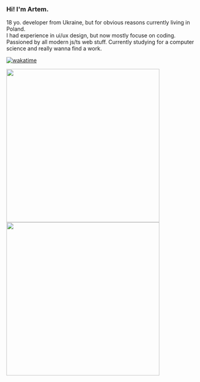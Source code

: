 ### Hi! I'm Artem. 
18 yo. developer from Ukraine, but for obvious reasons currently living in Poland. \
I had experience in ui/ux design, but now mostly focuse on coding. Passioned by all modern js/ts web stuff.
Currently studying for a computer science and really wanna find a work.

[![wakatime](https://wakatime.com/badge/user/51b3ddec-74be-4fab-af60-bc5ac68e4323.svg)](https://wakatime.com/@51b3ddec-74be-4fab-af60-bc5ac68e4323)

<img src="https://wakatime.com/share/@MelKam/0d072add-04ee-490a-87cf-ebf641c03a3c.svg" height="400px" /> 
<img src="https://wakatime.com/share/@51b3ddec-74be-4fab-af60-bc5ac68e4323/1561edd8-6328-4929-b916-45f390e5db01.svg" height="400px" />
